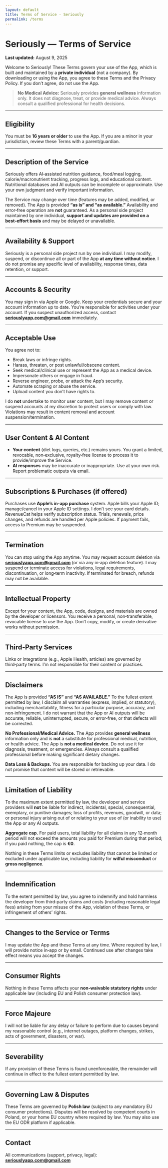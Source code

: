 ```yaml
---
layout: default
title: Terms of Service - Seriously  
permalink: /terms
---
```


# Seriously — Terms of Service

**Last updated:** August 9, 2025

Welcome to Seriously! These Terms govern your use of the App, which is built and maintained by a **private individual** (not a company). By downloading or using the App, you agree to these Terms and the Privacy Policy. If you don’t agree, do not use the App.

> **No Medical Advice:** Seriously provides **general wellness** information only. It does not diagnose, treat, or provide medical advice. Always consult a qualified professional for health decisions.

---

## Eligibility

You must be **16 years or older** to use the App. If you are a minor in your jurisdiction, review these Terms with a parent/guardian.

---

## Description of the Service

Seriously offers AI‑assisted nutrition guidance, food/meal logging, calorie/macronutrient tracking, progress logs, and educational content. Nutritional databases and AI outputs can be incomplete or approximate. Use your own judgment and verify important information.

The Service may change over time (features may be added, modified, or removed). The App is provided **“as is” and “as available.”** Availability and error‑free operation are **not** guaranteed. As a personal side project maintained by one individual, **support and updates are provided on a best‑effort basis** and may be delayed or unavailable.

---

## Availability & Support

Seriously is a personal side project run by one individual. I may modify, suspend, or discontinue all or part of the App **at any time without notice**. I do not promise any specific level of availability, response times, data retention, or support.

---

## Accounts & Security

You may sign in via Apple or Google. Keep your credentials secure and your account information up to date. You’re responsible for activities under your account. If you suspect unauthorized access, contact **[seriouslyapp.com@gmail.com](mailto\:seriouslyapp.com@gmail.com)** immediately.

---

## Acceptable Use

You agree not to:

- Break laws or infringe rights.
- Harass, threaten, or post unlawful/obscene content.
- Seek medical/clinical use or represent the App as a medical device.
- Impersonate others or engage in fraud.
- Reverse engineer, probe, or attack the App’s security.
- Automate scraping or abuse the service.
- Upload content you don’t have rights to.

I do **not** undertake to monitor user content, but I may remove content or suspend accounts at my discretion to protect users or comply with law. Violations may result in content removal and account suspension/termination.

---

## User Content & AI Content

- **Your content** (diet logs, queries, etc.) remains yours. You grant a limited, revocable, non‑exclusive, royalty‑free license to process it to provide/improve the Service.
- **AI responses** may be inaccurate or inappropriate. Use at your own risk. Report problematic outputs via email.

---

## Subscriptions & Purchases (if offered)

Purchases use **Apple’s in‑app purchase** system. Apple bills your Apple ID; manage/cancel in your Apple ID settings. I don’t see your card details. RevenueCat helps verify subscription status. Trials, renewals, price changes, and refunds are handled per Apple policies. If payment fails, access to Premium may be suspended.

---

## Termination

You can stop using the App anytime. You may request account deletion via **[seriouslyapp.com@gmail.com](mailto\:seriouslyapp.com@gmail.com)** (or via any in‑app deletion feature). I may suspend or terminate access for violations, legal requirements, discontinuation, or long‑term inactivity. If terminated for breach, refunds may not be available.

---

## Intellectual Property

Except for your content, the App, code, designs, and materials are owned by the developer or licensors. You receive a personal, non‑transferable, revocable license to use the App. Don’t copy, modify, or create derivative works without permission.

---

## Third‑Party Services

Links or integrations (e.g., Apple Health, articles) are governed by third‑party terms. I’m not responsible for their content or practices.

---

## Disclaimers

The App is provided **“AS IS”** and **“AS AVAILABLE.”** To the fullest extent permitted by law, I disclaim all warranties (express, implied, or statutory), including merchantability, fitness for a particular purpose, accuracy, and non‑infringement. I do not warrant that the App or AI outputs will be accurate, reliable, uninterrupted, secure, or error‑free, or that defects will be corrected.

**No Professional/Medical Advice.** The App provides **general wellness** information only and is **not** a substitute for professional medical, nutrition, or health advice. The App is **not a medical device**. Do not use it for diagnosis, treatment, or emergencies. Always consult a qualified professional before making significant dietary changes.

**Data Loss & Backups.** You are responsible for backing up your data. I do not promise that content will be stored or retrievable.

---

## Limitation of Liability

To the maximum extent permitted by law, the developer and service providers will **not** be liable for indirect, incidental, special, consequential, exemplary, or punitive damages; loss of profits, revenues, goodwill, or data; or personal injury arising out of or relating to your use of (or inability to use) the App or any AI outputs.

**Aggregate cap.** For paid users, total liability for all claims in any 12‑month period will not exceed the amounts you paid for Premium during that period; if you paid nothing, the cap is **€0**.

Nothing in these Terms limits or excludes liability that cannot be limited or excluded under applicable law, including liability for **wilful misconduct** or **gross negligence**.

---

## Indemnification

To the extent permitted by law, you agree to indemnify and hold harmless the developer from third‑party claims and costs (including reasonable legal fees) arising from your misuse of the App, violation of these Terms, or infringement of others’ rights.

---

## Changes to the Service or Terms

I may update the App and these Terms at any time. Where required by law, I will provide notice in‑app or by email. Continued use after changes take effect means you accept the changes.

---

## Consumer Rights

Nothing in these Terms affects your **non‑waivable statutory rights** under applicable law (including EU and Polish consumer protection law).

---

## Force Majeure

I will not be liable for any delay or failure to perform due to causes beyond my reasonable control (e.g., internet outages, platform changes, strikes, acts of government, disasters, or war).

---

## Severability

If any provision of these Terms is found unenforceable, the remainder will continue in effect to the fullest extent permitted by law.

---

## Governing Law & Disputes

These Terms are governed by **Polish law** (subject to any mandatory EU consumer protections). Disputes will be resolved by competent courts in Poland, or your home EU country where required by law. You may also use the EU ODR platform if applicable.

---

## Contact

All communications (support, privacy, legal): **[seriouslyapp.com@gmail.com](mailto\:seriouslyapp.com@gmail.com)**

